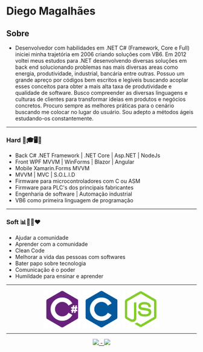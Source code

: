 
# Diego Magalhães
## Sobre
* Desenvolvedor com habilidades em .NET C# (Framework, Core e Full) iniciei minha trajetória em 2006 criando soluções com VB6. Em 2012 voltei meus estudos para .NET desenvolvendo diversas soluções em back end solucionando problemas nas mais diversas areas como energia, produtividade, industrial, bancária entre outras. Possuo um grande apreço por códigos bem escritos e legíveis buscando acoplar esses conceitos para obter a mais alta taxa de produtividade e qualidade de software. Busco compreender as diversas linguagens e culturas de clientes para transformar ideias em produtos e negócios concretos. Procuro sempre as melhores práticas para o cenário buscando me colocar no lugar do usuário. Sou adepto a métodos ágeis estudando-os constantemente.

<hr/>

### Hard 🤖🎓🖥️📱
- Back C# .NET Framework | .NET Core | Asp.NET | NodeJs
- Front WPF MVVM | WinForms | Blazor | Angular
- Mobile Xamarin.Forms MVVM
- MVVM | MVC | S.O.L.I.D
- Firmware para microcontroladores com C ou ASM
- Firmware para PLC's dos principais fabricantes
- Engenharia de software | Automação industrial
- VB6 como primeira linguagem de programação

<hr/>

### Soft 📊💙🖤❤️
- Ajudar a comunidade 
- Aprender com a comunidade
- Clean Code
- Melhorar a vida das pessoas com softwares 
- Bater papo sobre tecnologia
- Comunicação é o poder
- Humildade para ensinar e aprender
<hr/>
<div align="center">
  <img align="center" height="100" width="100" src="https://github.com/devicons/devicon/blob/master/icons/csharp/csharp-plain.svg">
  <img align="center" height="100" width="100" src="https://github.com/devicons/devicon/blob/master/icons/c/c-plain.svg">
  <img align="center" height="100" width="100" src="https://github.com/devicons/devicon/blob/master/icons/nodejs/nodejs-plain.svg">
</div>
<hr/>
 <div align="center">
  <a href="https://github.com/diegostan">
  <img height="160em" src="https://github-readme-stats.vercel.app/api?username=diegostan&show_icons=true&theme=radical&include_all_commits=true&count_private=true"/>
     - 
  <img height="160em" src="https://github-readme-stats.vercel.app/api/top-langs/?username=diegostan&layout=compact&langs_count=7&theme=radical"/>
    
</div>

<!---
diegostan/diegostan is a ✨ special ✨ repository because its `README.md` (this file) appears on your GitHub profile.
You can click the Preview link to take a look at your changes.
--->
